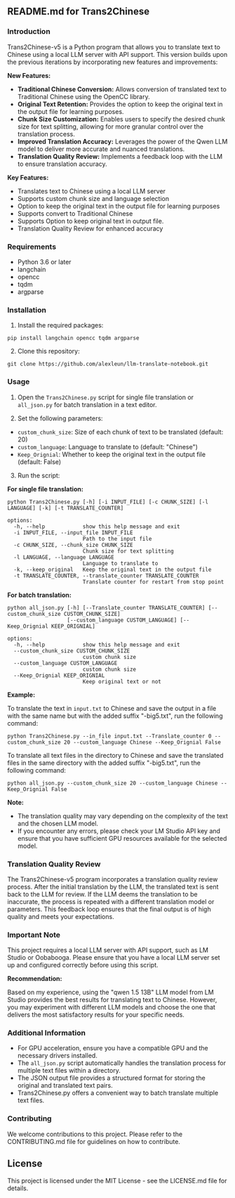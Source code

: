 ## README.md for Trans2Chinese

### Introduction

Trans2Chinese-v5 is a Python program that allows you to translate text to Chinese using a local LLM server with API support. This version builds upon the previous iterations by incorporating new features and improvements:

**New Features:**

* **Traditional Chinese Conversion:** Allows conversion of translated text to Traditional Chinese using the OpenCC library.
* **Original Text Retention:** Provides the option to keep the original text in the output file for learning purposes.
* **Chunk Size Customization:** Enables users to specify the desired chunk size for text splitting, allowing for more granular control over the translation process.
* **Improved Translation Accuracy:** Leverages the power of the Qwen LLM model to deliver more accurate and nuanced translations.
* **Translation Quality Review:** Implements a feedback loop with the LLM to ensure translation accuracy.

**Key Features:**

* Translates text to Chinese using a local LLM server
* Supports custom chunk size and language selection
* Option to keep the original text in the output file for learning purposes
* Supports convert to Traditional Chinese
* Supports Option to keep original text in output file.
* Translation Quality Review for enhanced accuracy

### Requirements

* Python 3.6 or later
* langchain
* opencc
* tqdm
* argparse

### Installation

1. Install the required packages:

```
pip install langchain opencc tqdm argparse
```

2. Clone this repository:

```
git clone https://github.com/alexleun/llm-translate-notebook.git
```

### Usage

1. Open the `Trans2Chinese.py` script for single file translation or `all_json.py` for batch translation in a text editor.

2. Set the following parameters:

* `custom_chunk_size`: Size of each chunk of text to be translated (default: 20)
* `custom_language`: Language to translate to (default: "Chinese")
* `Keep_Orignial`: Whether to keep the original text in the output file (default: False)

3. Run the script:

**For single file translation:**

```
python Trans2Chinese.py [-h] [-i INPUT_FILE] [-c CHUNK_SIZE] [-l LANGUAGE] [-k] [-t TRANSLATE_COUNTER]

options:
  -h, --help            show this help message and exit
  -i INPUT_FILE, --input_file INPUT_FILE
                        Path to the input file
  -c CHUNK_SIZE, --chunk_size CHUNK_SIZE
                        Chunk size for text splitting
  -l LANGUAGE, --language LANGUAGE
                        Language to translate to
  -k, --keep_original   Keep the original text in the output file
  -t TRANSLATE_COUNTER, --translate_counter TRANSLATE_COUNTER
                        Translate counter for restart from stop point
```

**For batch translation:**

```
python all_json.py [-h] [--Translate_counter TRANSLATE_COUNTER] [--custom_chunk_size CUSTOM_CHUNK_SIZE]
                   [--custom_language CUSTOM_LANGUAGE] [--Keep_Orignial KEEP_ORIGNIAL]

options:
  -h, --help            show this help message and exit
  --custom_chunk_size CUSTOM_CHUNK_SIZE
                        custom chunk size
  --custom_language CUSTOM_LANGUAGE
                        custom chunk size
  --Keep_Orignial KEEP_ORIGNIAL
                        Keep original text or not
```

**Example:**

To translate the text in `input.txt` to Chinese and save the output in a file with the same name but with the added suffix "-big5.txt", run the following command:

```
python Trans2Chinese.py --in_file input.txt --Translate_counter 0 --custom_chunk_size 20 --custom_language Chinese --Keep_Orignial False
```

To translate all text files in the directory to Chinese and save the translated files in the same directory with the added suffix "-big5.txt", run the following command:

```
python all_json.py --custom_chunk_size 20 --custom_language Chinese --Keep_Orignial False
```

**Note:**

* The translation quality may vary depending on the complexity of the text and the chosen LLM model.
* If you encounter any errors, please check your LM Studio API key and ensure that you have sufficient GPU resources available for the selected model.

### Translation Quality Review

The Trans2Chinese-v5 program incorporates a translation quality review process. After the initial translation by the LLM, the translated text is sent back to the LLM for review. If the LLM deems the translation to be inaccurate, the process is repeated with a different translation model or parameters. This feedback loop ensures that the final output is of high quality and meets your expectations.

### Important Note

This project requires a local LLM server with API support, such as LM Studio or Oobabooga. Please ensure that you have a local LLM server set up and configured correctly before using this script.

**Recommendation:**

Based on my experience, using the "qwen 1.5 13B" LLM model from LM Studio provides the best results for translating text to Chinese. However, you may experiment with different LLM models and choose the one that delivers the most satisfactory results for your specific needs.

### Additional Information

* For GPU acceleration, ensure you have a compatible GPU and the necessary drivers installed.
* The `all_json.py` script automatically handles the translation process for multiple text files within a directory.
* The JSON output file provides a structured format for storing the original and translated text pairs.
* Trans2Chinese.py offers a convenient way to batch translate multiple text files.

### Contributing

We welcome contributions to this project. Please refer to the CONTRIBUTING.md file for guidelines on how to contribute.

## License

This project is licensed under the MIT License - see the LICENSE.md file for details.
